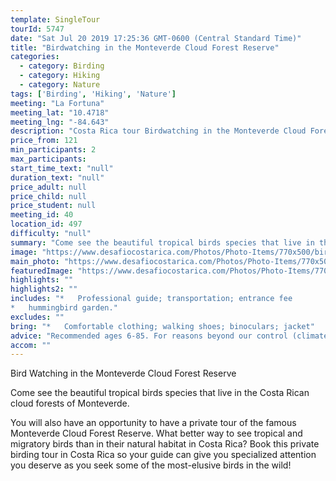 ```yaml
---
template: SingleTour
tourId: 5747
date: "Sat Jul 20 2019 17:25:36 GMT-0600 (Central Standard Time)"
title: "Birdwatching in the Monteverde Cloud Forest Reserve"
categories: 
  - category: Birding
  - category: Hiking
  - category: Nature
tags: ['Birding', 'Hiking', 'Nature']
meeting: "La Fortuna"
meeting_lat: "10.4718"
meeting_lng: "-84.643"
description: "Costa Rica tour Birdwatching in the Monteverde Cloud Forest Reserve, id 5747"
price_from: 121
min_participants: 2
max_participants: 
start_time_text: "null"
duration_text: "null"
price_adult: null
price_child: null
price_student: null
meeting_id: 40
location_id: 497
difficulty: "null"
summary: "Come see the beautiful tropical birds species that live in the Costa Rican cloudforest. You will also have an opportunity to have a private tour of the famous Monteverde Reserve. What better way to see tropical birds than in their natural habitat?"
image: "https://www.desafiocostarica.com/Photos/Photo-Items/770x500/bird-watching-monteverde-cloud-forest-reserve--1421438127.jpg"
main_photo: "https://www.desafiocostarica.com/Photos/Photo-Items/770x500/bird-watching-monteverde-cloud-forest-reserve--1421438127.jpg"
featuredImage: "https://www.desafiocostarica.com/Photos/Photo-Items/770x500/bird-watching-monteverde-cloud-forest-reserve--1421438127.jpg"
highlights: ""
highlights2: ""
includes: "*   Professional guide; transportation; entrance fee
*   hummingbird garden."
excludes: ""
bring: "*   Comfortable clothing; walking shoes; binoculars; jacket"
advice: "Recommended ages 6-85. For reasons beyond our control (climate, river levels, etc.), we may change to a more-suitable tour with an equal or similar adventure-appeal or offer other tour options so you don't miss out on a fun day in Costa Rica. We reserve the right to cancel a trip due to unfavorable conditions & will only run a tour according to our policies. Full refund is given if (on rare occasion) no tour is run. This adventure involves some inherent risk and physical exertion, so you must be in good physical conditions!"
accom: ""
---
```

Bird Watching in the Monteverde Cloud Forest Reserve

Come see the beautiful tropical birds species that live in the Costa Rican cloud forests of Monteverde.

You will also have an opportunity to have a private tour of the famous Monteverde Cloud Forest Reserve. What better way to see tropical and migratory birds than in their natural habitat in Costa Rica? Book this private birding tour in Costa Rica so your guide can give you specialized attention you deserve as you seek some of the most-elusive birds in the wild!